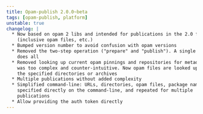 ```yaml
---
title: Opam-publish 2.0.0~beta
tags: [opam-publish, platform]
unstable: true
changelog: |
  * Now based on opam 2 libs and intended for publications in the 2.0 format
    (inclusive opam files, etc.)
  * Bumped version number to avoid confusion with opam versions
  * Removed the two-step operation ("prepare" and "publish"). A single invocation
    does all
  * Removed looking up current opam pinnings and repositories for metadata, which
    was too complex and counter-intuitive. Now opam files are looked up only in
    the specified directories or archives
  * Multiple publications without added complexity
  * Simplified command-line: URLs, directories, opam files, package names can be
    specified directly on the command-line, and repeated for multiple
    publications
  * Allow providing the auth token directly
---
```


